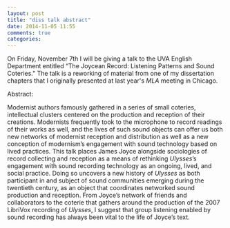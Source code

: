 ```yaml
---
layout: post
title: "diss talk abstract"
date: 2014-11-05 11:55
comments: true
categories: 
---
```


On Friday, November 7th I will be giving a talk to the UVA English Department entitled “The Joycean Record: Listening Patterns and Sound Coteries." The talk is a reworking of material from one of my dissertation chapters that I originally presented at last year's *MLA* meeting in Chicago.

Abstract:

Modernist authors famously gathered in a series of small coteries, intellectual clusters centered on the production and reception of their creations. Modernists frequently took to the microphone to record readings of their works as well, and the lives of such sound objects can offer us both new networks of modernist reception and distribution as well as a new conception of modernism’s engagement with sound technology based on lived practices. This talk places James Joyce alongside sociologies of record collecting and reception as a means of rethinking *Ulysses*’s engagement with sound recording technology as an ongoing, lived, and social practice. Doing so uncovers a new history of *Ulysses* as both participant in and subject of sound communities emerging during the twentieth century, as an object that coordinates networked sound production and reception. From Joyce’s network of friends and collaborators to the coterie that gathers around the production of the 2007 LibriVox recording of *Ulysses*, I suggest that group listening enabled by sound recording has always been vital to the life of Joyce’s text.